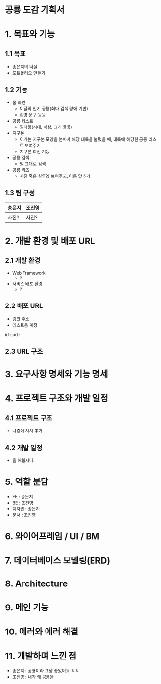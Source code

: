 # 공룡 도감 기획서

# 1. 목표와 기능

## 1.1 목표

- 송은지의 덕질
- 포트폴리오 만들기

## 1.2 기능

- 홈 화면
    - 이달의 인기 공룡(최다 검색 량에 기반)
    - 환영 문구 등등
- 공룡 리스트
    - 필터링(시대, 식성, 크기 등등)
- 지구본
    - 이거는 지구본 모양을 본따서 해당 대륙을 눌렀을 때, 대륙에 해당한 공룡 리스트 보여주기
    - 지구본 회전 기능
- 공룡 검색
    - 말 그대로 검색
- 공룡 퀴즈
    - 사진 혹은 실루엣 보여주고, 이름 맞추기

## 1.3 팀 구성

| 송은지 | 조진영 |
| --- | --- |
| 사진? | 사진? |

# 2. 개발 환경 및 배포 URL

## 2.1 개발 환경

- Web Framework
    - ?
- 서비스 배포 환경
    - ?

## 2.2 배포 URL

- 링크 주소
- 테스트용 계정

<aside>
id :
pd : 
</aside>

## 2.3 URL 구조

# 3. 요구사항 명세와 기능 명세

# 4. 프로젝트 구조와 개발 일정

## 4.1 프로젝트 구조

- 나중에 차차 추가

## 4.2 개발 일정

- 을 해봅시다.

# 5. 역할 분담

- FE : 송은지
- BE : 조진영
- 디자인 : 송은지
- 문서 : 조진영

# 6. 와이어프레임 / UI / BM

# 7. 데이터베이스 모델링(ERD)

# 8. Architecture

# 9. 메인 기능

# 10. 에러와 에러 해결

# 11. 개발하며 느낀 점

- 송은지 : 공룡이라 그냥 좋았어요 ㅎㅎ
- 조진영 : 내가 왜 공룡을